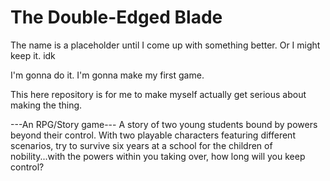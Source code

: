 # The Double-Edged Blade
The name is a placeholder until I come up with something better. Or I might keep it. idk

I'm gonna do it. I'm gonna make my first game.

This here repository is for me to make myself actually get serious about making the thing.

---An RPG/Story game---
A story of two young students bound by powers beyond their control.
With two playable characters featuring different scenarios, try to survive six years at a school for the children of nobility...with the powers within you taking over, how long will you keep control?

